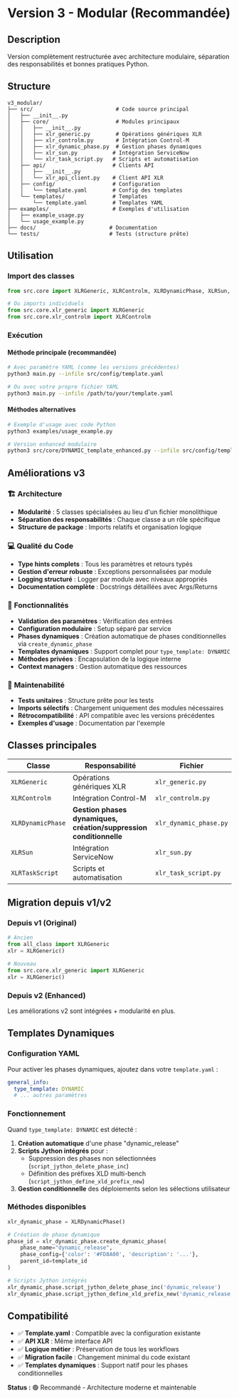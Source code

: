 # Version 3 - Modular (Recommandée)

## Description
Version complètement restructurée avec architecture modulaire, séparation des responsabilités et bonnes pratiques Python.

## Structure
```
v3_modular/
├── src/                          # Code source principal
│   ├── __init__.py
│   ├── core/                     # Modules principaux
│   │   ├── __init__.py
│   │   ├── xlr_generic.py        # Opérations génériques XLR
│   │   ├── xlr_controlm.py       # Intégration Control-M
│   │   ├── xlr_dynamic_phase.py  # Gestion phases dynamiques
│   │   ├── xlr_sun.py           # Intégration ServiceNow
│   │   └── xlr_task_script.py   # Scripts et automatisation
│   ├── api/                     # Clients API
│   │   ├── __init__.py
│   │   └── xlr_api_client.py    # Client API XLR
│   ├── config/                  # Configuration
│   │   └── template.yaml        # Config des templates
│   └── templates/               # Templates
│       └── template.yaml        # Templates YAML
├── examples/                    # Exemples d'utilisation
│   ├── example_usage.py
│   └── usage_example.py
├── docs/                       # Documentation
└── tests/                      # Tests (structure prête)
```

## Utilisation

### Import des classes
```python
from src.core import XLRGeneric, XLRControlm, XLRDynamicPhase, XLRSun, XLRTaskScript

# Ou imports individuels
from src.core.xlr_generic import XLRGeneric
from src.core.xlr_controlm import XLRControlm
```

### Exécution

#### **Méthode principale (recommandée)**
```bash
# Avec paramètre YAML (comme les versions précédentes)
python3 main.py --infile src/config/template.yaml

# Ou avec votre propre fichier YAML
python3 main.py --infile /path/to/your/template.yaml
```

#### **Méthodes alternatives**
```bash
# Exemple d'usage avec code Python
python3 examples/usage_example.py

# Version enhanced modulaire
python3 src/core/DYNAMIC_template_enhanced.py --infile src/config/template.yaml
```

## Améliorations v3

### 🏗️ **Architecture**
- **Modularité** : 5 classes spécialisées au lieu d'un fichier monolithique
- **Séparation des responsabilités** : Chaque classe a un rôle spécifique
- **Structure de package** : Imports relatifs et organisation logique

### 💻 **Qualité du Code**
- **Type hints complets** : Tous les paramètres et retours typés
- **Gestion d'erreur robuste** : Exceptions personnalisées par module
- **Logging structuré** : Logger par module avec niveaux appropriés
- **Documentation complète** : Docstrings détaillées avec Args/Returns

### 🔧 **Fonctionnalités**
- **Validation des paramètres** : Vérification des entrées
- **Configuration modulaire** : Setup séparé par service
- **Phases dynamiques** : Création automatique de phases conditionnelles via `create_dynamic_phase`
- **Templates dynamiques** : Support complet pour `type_template: DYNAMIC`
- **Méthodes privées** : Encapsulation de la logique interne
- **Context managers** : Gestion automatique des ressources

### 🧪 **Maintenabilité**
- **Tests unitaires** : Structure prête pour les tests
- **Imports sélectifs** : Chargement uniquement des modules nécessaires
- **Rétrocompatibilité** : API compatible avec les versions précédentes
- **Exemples d'usage** : Documentation par l'exemple

## Classes principales

| Classe | Responsabilité | Fichier |
|--------|---------------|---------|
| `XLRGeneric` | Opérations génériques XLR | `xlr_generic.py` |
| `XLRControlm` | Intégration Control-M | `xlr_controlm.py` |
| `XLRDynamicPhase` | **Gestion phases dynamiques, création/suppression conditionnelle** | `xlr_dynamic_phase.py` |
| `XLRSun` | Intégration ServiceNow | `xlr_sun.py` |
| `XLRTaskScript` | Scripts et automatisation | `xlr_task_script.py` |

## Migration depuis v1/v2

### Depuis v1 (Original)
```python
# Ancien
from all_class import XLRGeneric
xlr = XLRGeneric()

# Nouveau
from src.core.xlr_generic import XLRGeneric
xlr = XLRGeneric()
```

### Depuis v2 (Enhanced)
Les améliorations v2 sont intégrées + modularité en plus.

## Templates Dynamiques

### Configuration YAML
Pour activer les phases dynamiques, ajoutez dans votre `template.yaml` :
```yaml
general_info:
  type_template: DYNAMIC
  # ... autres paramètres
```

### Fonctionnement
Quand `type_template: DYNAMIC` est détecté :
1. **Création automatique** d'une phase "dynamic_release"
2. **Scripts Jython intégrés** pour :
   - Suppression des phases non sélectionnées (`script_jython_delete_phase_inc`)
   - Définition des préfixes XLD multi-bench (`script_jython_define_xld_prefix_new`)
3. **Gestion conditionnelle** des déploiements selon les sélections utilisateur

### Méthodes disponibles
```python
xlr_dynamic_phase = XLRDynamicPhase()

# Création de phase dynamique
phase_id = xlr_dynamic_phase.create_dynamic_phase(
    phase_name="dynamic_release",
    phase_config={'color': '#FD8A00', 'description': '...'},
    parent_id=template_id
)

# Scripts Jython intégrés
xlr_dynamic_phase.script_jython_delete_phase_inc('dynamic_release')
xlr_dynamic_phase.script_jython_define_xld_prefix_new('dynamic_release')
```

## Compatibilité
- ✅ **Template.yaml** : Compatible avec la configuration existante
- ✅ **API XLR** : Même interface API
- ✅ **Logique métier** : Préservation de tous les workflows
- ✅ **Migration facile** : Changement minimal du code existant
- ✅ **Templates dynamiques** : Support natif pour les phases conditionnelles

**Status :** 🟢 Recommandé - Architecture moderne et maintenable